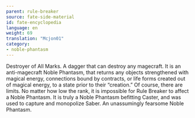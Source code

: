 ```yaml
---
parent: rule-breaker
source: fate-side-material
id: fate-encyclopedia
language: en
weight: 69
translation: "Mcjon01"
category:
- noble-phantasm
---
```


Destroyer of All Marks.
A dagger that can destroy any magecraft.
It is an anti-magecraft Noble Phantasm, that returns any objects strengthened with magical energy, connections bound by contracts, or life forms created out of magical energy, to a state prior to their “creation.”
Of course, there are limits. No matter how low the rank, it is impossible for Rule Breaker to affect a Noble Phantasm.
It is truly a Noble Phantasm befitting Caster, and was used to capture and monopolize Saber.
An unassumingly fearsome Noble Phantasm.
